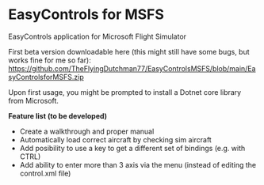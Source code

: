 # EasyControls for MSFS
EasyControls application for Microsoft Flight Simulator

First beta version downloadable here (this might still have some bugs, but works fine for me so far): https://github.com/TheFlyingDutchman77/EasyControlsMSFS/blob/main/EasyControlsforMSFS.zip

Upon first usage, you might be prompted to install a Dotnet core library from Microsoft.


**Feature list (to be developed)**
- Create a walkthrough and proper manual
- Automatically load correct aircraft by checking sim aircraft
- Add posibility to use a key to get a different set of bindings (e.g. with CTRL)
- Add ability to enter more than 3 axis via the menu (instead of editing the control.xml file)
